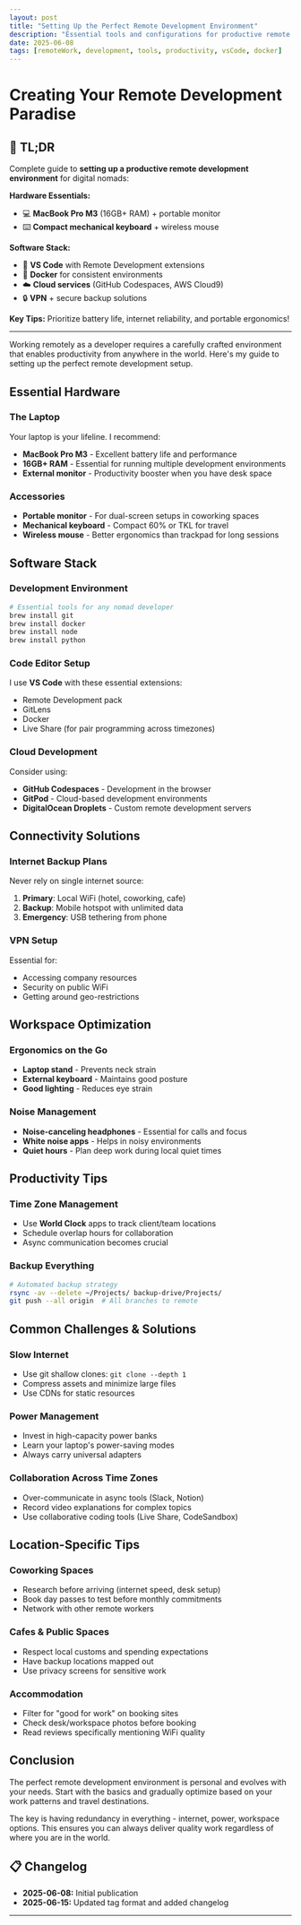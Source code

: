 ```yaml
---
layout: post
title: "Setting Up the Perfect Remote Development Environment"
description: "Essential tools and configurations for productive remote coding"
date: 2025-06-08
tags: [remoteWork, development, tools, productivity, vsCode, docker]
---
```


# Creating Your Remote Development Paradise

## 📝 TL;DR

Complete guide to **setting up a productive remote development environment** for digital nomads:

**Hardware Essentials:**
- 💻 **MacBook Pro M3** (16GB+ RAM) + portable monitor
- ⌨️ **Compact mechanical keyboard** + wireless mouse  

**Software Stack:**
- 🔧 **VS Code** with Remote Development extensions
- 🐳 **Docker** for consistent environments
- ☁️ **Cloud services** (GitHub Codespaces, AWS Cloud9)
- 🔒 **VPN** + secure backup solutions

**Key Tips:** Prioritize battery life, internet reliability, and portable ergonomics!

---

Working remotely as a developer requires a carefully crafted environment that enables productivity from anywhere in the world. Here's my guide to setting up the perfect remote development setup.

## Essential Hardware

### The Laptop
Your laptop is your lifeline. I recommend:
- **MacBook Pro M3** - Excellent battery life and performance
- **16GB+ RAM** - Essential for running multiple development environments
- **External monitor** - Productivity booster when you have desk space

### Accessories
- **Portable monitor** - For dual-screen setups in coworking spaces
- **Mechanical keyboard** - Compact 60% or TKL for travel
- **Wireless mouse** - Better ergonomics than trackpad for long sessions

## Software Stack

### Development Environment
```bash
# Essential tools for any nomad developer
brew install git
brew install docker
brew install node
brew install python
```

### Code Editor Setup
I use **VS Code** with these essential extensions:
- Remote Development pack
- GitLens
- Docker
- Live Share (for pair programming across timezones)

### Cloud Development
Consider using:
- **GitHub Codespaces** - Development in the browser
- **GitPod** - Cloud-based development environments
- **DigitalOcean Droplets** - Custom remote development servers

## Connectivity Solutions

### Internet Backup Plans
Never rely on single internet source:
1. **Primary**: Local WiFi (hotel, coworking, cafe)
2. **Backup**: Mobile hotspot with unlimited data
3. **Emergency**: USB tethering from phone

### VPN Setup
Essential for:
- Accessing company resources
- Security on public WiFi
- Getting around geo-restrictions

## Workspace Optimization

### Ergonomics on the Go
- **Laptop stand** - Prevents neck strain
- **External keyboard** - Maintains good posture
- **Good lighting** - Reduces eye strain

### Noise Management
- **Noise-canceling headphones** - Essential for calls and focus
- **White noise apps** - Helps in noisy environments
- **Quiet hours** - Plan deep work during local quiet times

## Productivity Tips

### Time Zone Management
- Use **World Clock** apps to track client/team locations
- Schedule overlap hours for collaboration
- Async communication becomes crucial

### Backup Everything
```bash
# Automated backup strategy
rsync -av --delete ~/Projects/ backup-drive/Projects/
git push --all origin  # All branches to remote
```

## Common Challenges & Solutions

### Slow Internet
- Use git shallow clones: `git clone --depth 1`
- Compress assets and minimize large files
- Use CDNs for static resources

### Power Management
- Invest in high-capacity power banks
- Learn your laptop's power-saving modes
- Always carry universal adapters

### Collaboration Across Time Zones
- Over-communicate in async tools (Slack, Notion)
- Record video explanations for complex topics
- Use collaborative coding tools (Live Share, CodeSandbox)

## Location-Specific Tips

### Coworking Spaces
- Research before arriving (internet speed, desk setup)
- Book day passes to test before monthly commitments
- Network with other remote workers

### Cafes & Public Spaces
- Respect local customs and spending expectations
- Have backup locations mapped out
- Use privacy screens for sensitive work

### Accommodation
- Filter for "good for work" on booking sites
- Check desk/workspace photos before booking
- Read reviews specifically mentioning WiFi quality

## Conclusion

The perfect remote development environment is personal and evolves with your needs. Start with the basics and gradually optimize based on your work patterns and travel destinations.

The key is having redundancy in everything - internet, power, workspace options. This ensures you can always deliver quality work regardless of where you are in the world.

## 📋 Changelog

- **2025-06-08:** Initial publication
- **2025-06-15:** Updated tag format and added changelog

---